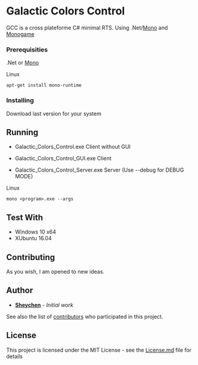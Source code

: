 # Galactic Colors Control

GCC is a cross plateforme C# minimal RTS. 
Using .Net/[Mono](https://github.com/mono/mono) and [Monogame](https://github.com/MonoGame/MonoGame)

### Prerequisities

.Net or [Mono](https://github.com/mono/mono)

Linux
```
apt-get install mono-runtime
```

### Installing

Download last version for your system

## Running

* Galactic_Colors_Control.exe 
    Client without GUI

* Galactic_Colors_Control_GUI.exe
    Client

* Galactic_Colors_Control_Server.exe
    Server (Use --debug for DEBUG MODE)

Linux
```
mono <program>.exe --args
```

## Test With

* Windows 10 x64
* XUbuntu 16.04

## Contributing

As you wish, I am opened to new ideas.

## Author

* **[Sheychen](https://sheychen.shost.ca)** - *Initial work*

See also the list of [contributors](https://github.com/sheychen290/Galactic_Colors_Control/contributors) who participated in this project.

## License

This project is licensed under the MIT License - see the [License.md](License.md) file for details
